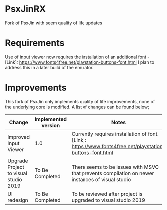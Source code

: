 # PsxJinRX
Fork of PsxJin with seem quality of life updates

# Requirements

Use of input viewer now requires the installation of an additional font - [Link]: https://www.fonts4free.net/playstation-buttons-font.html
I plan to address this in a later build of the emulator.

# Improvements

This fork of PsxJin only implements quality of life improvements, none of the underlying core is modified. A list of changes can be found below;

| Change                                | Implemented version | Notes                                                                                                      |
| ------------------------------------- | ------------------- | ---------------------------------------------------------------------------------------------------------- |
| Improved Input Viewer                 | 1.0                 | Currently requires installation of font. [Link]: https://www.fonts4free.net/playstation-buttons-font.html  |
| Upgrade Project to visual studio 2019 | To Be Completed     | There seems to be issues with MSVC that prevents compilation on newer instances of visual studio           |
| UI redesign                           | To Be Completed     | To be reviewed after project is upgraded to visual studio 2019                                             |